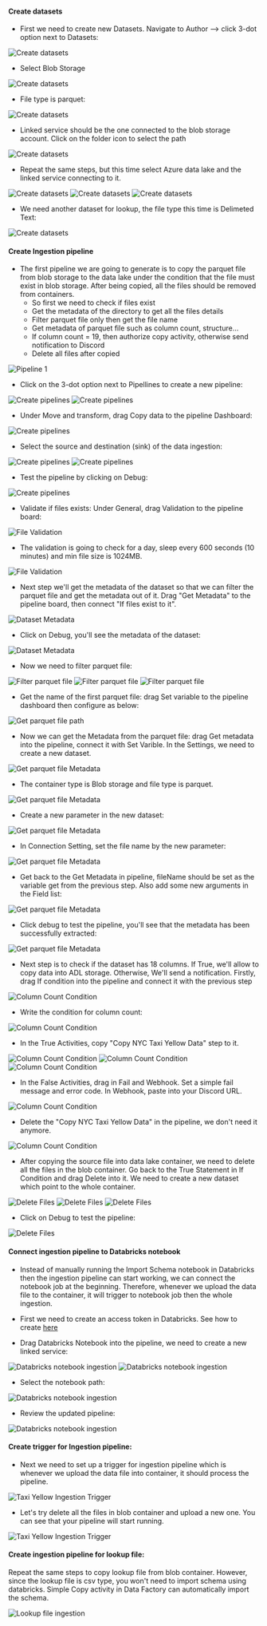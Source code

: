 ####  Create datasets
- First we need to create new Datasets. Navigate to Author --> click 3-dot option next to Datasets:

![Create datasets](../images/create_datasets/create_dataset_1.png)

- Select Blob Storage

![Create datasets](../images/create_datasets/create_dataset_2.png)

- File type is parquet:

![Create datasets](../images/create_datasets/create_dataset_3.png)

- Linked service should be the one connected to the blob storage account. Click on the folder icon to select the path

![Create datasets](../images/create_datasets/create_dataset_4.png)

- Repeat the same steps, but this time select Azure data lake and the linked service connecting to it.

![Create datasets](../images/create_datasets/create_dataset_5.png)
![Create datasets](../images/create_datasets/create_dataset_6.png)
![Create datasets](../images/create_datasets/create_dataset_7.png)

- We need another dataset for lookup, the file type this time is Delimeted Text:

![Create datasets](../images/create_datasets/create_dataset_8.png)



####  Create Ingestion pipeline

- The first pipeline we are going to generate is to copy the parquet file from blob storage to the data lake under the condition that the file must exist in blob storage. After being copied, all the files should be removed from containers.
    - So first we need to check if files exist
    - Get the metadata of the directory to get all the files details
    - Filter parquet file only then get the file name
    - Get metadata of parquet file such as column count, structure...
    - If column count = 19, then authorize copy activity, otherwise send notification to Discord
    - Delete all files after copied

![Pipeline 1](../images/create_ingestion_pipeline/pipeline_map_1.png)


- Click on the 3-dot option next to Pipellines to create a new pipeline:

![Create pipelines](../images/create_ingestion_pipeline/create_pipeline_1.png)
![Create pipelines](../images/create_ingestion_pipeline/create_pipeline_2.png)

- Under Move and transform, drag Copy data to the pipeline Dashboard:

![Create pipelines](../images/create_ingestion_pipeline/create_pipeline_3.png)

- Select the source and destination (sink) of the data ingestion:

![Create pipelines](../images/create_ingestion_pipeline/create_pipeline_4.png)
![Create pipelines](../images/create_ingestion_pipeline/create_pipeline_5.png)

- Test the pipeline by clicking on Debug:

![Create pipelines](../images/create_ingestion_pipeline/create_pipeline_6.png)

- Validate if files exists: Under General, drag Validation to the pipeline board:

![File Validation](../images/create_ingestion_pipeline/file_validation_1.png)

- The validation is going to check for a day, sleep every 600 seconds (10 minutes) and min file size is 1024MB.

![File Validation](../images/create_ingestion_pipeline/file_validation_2.png)


- Next step we'll get the metadata of the dataset so that we can filter the parquet file and get the metadata out of it. Drag "Get Metadata" to the pipeline board, then connect "If files exist to it".

![Dataset Metadata](../images/create_ingestion_pipeline/get_dataset_metadata_1.png)

- Click on Debug, you'll see the metadata of the dataset:

![Dataset Metadata](../images/create_ingestion_pipeline/get_dataset_metadata_2.png)

- Now we need to filter parquet file:

![Filter parquet file](../images/create_ingestion_pipeline/filter_parquet_file_1.png)
![Filter parquet file](../images/create_ingestion_pipeline/filter_parquet_file_2.png)
![Filter parquet file](../images/create_ingestion_pipeline/filter_parquet_file_3.png)

- Get the name of the first parquet file: drag Set variable to the pipeline dashboard then configure as below:

![Get parquet file path](../images/create_ingestion_pipeline/get_parquet_file_path.png)

- Now we can get the Metadata from the parquet file: drag Get metadata into the pipeline, connect it with Set Varible. In the Settings, we need to create a new dataset.

![Get parquet file Metadata](../images/create_ingestion_pipeline/get_parquet_file_metadata_1.png)

- The container type is Blob storage and file type is parquet.

![Get parquet file Metadata](../images/create_ingestion_pipeline/get_parquet_file_metadata_2.png)

- Create a new parameter in the new dataset:

![Get parquet file Metadata](../images/create_ingestion_pipeline/get_parquet_file_metadata_3.png)

- In Connection Setting, set the file name by the new parameter:

![Get parquet file Metadata](../images/create_ingestion_pipeline/get_parquet_file_metadata_4.png)

- Get back to the Get Metadata in pipeline, fileName should be set as the variable get from the previous step. Also add some new arguments in the Field list:


![Get parquet file Metadata](../images/create_ingestion_pipeline/get_parquet_file_metadata_5.png)

- Click debug to test the pipeline, you'll see that the metadata has been successfully extracted:

![Get parquet file Metadata](../images/create_ingestion_pipeline/get_parquet_file_metadata_6.png)

- Next step is to check if the dataset has 18 columns. If True, we'll allow to copy data into ADL storage. Otherwise, We'll send a notification. Firstly, drag If condition into the pipeline and connect it with the previous step


![Column Count Condition](../images/create_ingestion_pipeline/column_count_condition_1.png)

- Write the condition for column count:

![Column Count Condition](../images/create_ingestion_pipeline/column_count_condition_2.png)

- In the True Activities, copy "Copy NYC Taxi Yellow Data" step to it.

![Column Count Condition](../images/create_ingestion_pipeline/column_count_condition_3.png)
![Column Count Condition](../images/create_ingestion_pipeline/column_count_condition_4.png)
![Column Count Condition](../images/create_ingestion_pipeline/column_count_condition_5.png)

- In the False Activities, drag in Fail and Webhook. Set a simple fail message and error code. In Webhook, paste into your Discord URL.

![Column Count Condition](../images/create_ingestion_pipeline/column_count_condition_6.png)

- Delete the "Copy NYC Taxi Yellow Data" in the pipeline, we don't need it anymore.

![Column Count Condition](../images/create_ingestion_pipeline/column_count_condition_7.png)

- After copying the source file into data lake container, we need to delete all the files in the blob container. Go back to the True Statement in If Condition and drag Delete into it. We need to create a new dataset which point to the whole container.

![Delete Files](../images/create_ingestion_pipeline/delete_file_after_copied_1.png)
![Delete Files](../images/create_ingestion_pipeline/delete_file_after_copied_2.png)
![Delete Files](../images/create_ingestion_pipeline/delete_file_after_copied_3.png)

- Click on Debug to test the pipeline:

![Delete Files](../images/create_ingestion_pipeline/delete_file_after_copied_4.png)



####  Connect ingestion pipeline to Databricks notebook

- Instead of manually running the Import Schema notebook in Databricks then the ingestion pipeline can start working, we can connect the notebook job at the beginning. Therefore, whenever we upload the data file to the container, it will trigger to notebook job then the whole ingestion.

- First we need to create an access token in Databricks. See how to create [here](https://docs.databricks.com/en/dev-tools/auth/pat.html)

- Drag Databricks Notebook into the pipeline, we need to create a new linked service:

![Databricks notebook ingestion](../images/databricks_notebook_ingestion_pipeline/notebook_ingestions_1.png)
![Databricks notebook ingestion](../images/databricks_notebook_ingestion_pipeline/notebook_ingestions_2.png)

- Select the notebook path:

![Databricks notebook ingestion](../images/databricks_notebook_ingestion_pipeline/notebook_ingestions_3.png)

- Review the updated pipeline:

![Databricks notebook ingestion](../images/databricks_notebook_ingestion_pipeline/notebook_ingestions_4.png)


####  Create trigger for Ingestion pipeline:

- Next we need to set up a trigger for ingestion pipeline which is whenever we upload the data file into container, it should process the pipeline.

![Taxi Yellow Ingestion Trigger](../images/create_trigger/taxi_yellow_ingestion_trigger_1.png)

- Let's try delete all the files in blob container and upload a new one. You can see that your pipeline will start running.

![Taxi Yellow Ingestion Trigger](../images/create_trigger/taxi_yellow_ingestion_trigger_2.png)


#### Create ingestion pipeline for lookup file:

Repeat the same steps to copy lookup file from blob container. However, since the lookup file is csv type, you won't need to import schema using databricks. Simple Copy activity in Data Factory can automatically import the schema.

![Lookup file ingestion](../images/create_ingestion_pipeline/create_ingestion_pipeline_lookup_file.png)